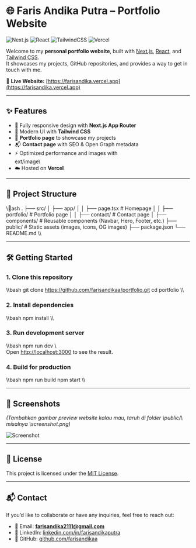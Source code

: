 ﻿# 🌐 Faris Andika Putra – Portfolio Website

![Next.js](https://img.shields.io/badge/Next.js-15-black?style=flat&logo=next.js)
![React](https://img.shields.io/badge/React-18-61DAFB?style=flat&logo=react)
![TailwindCSS](https://img.shields.io/badge/TailwindCSS-3-38B2AC?style=flat&logo=tailwind-css)
![Vercel](https://img.shields.io/badge/Deploy-Vercel-black?style=flat&logo=vercel)

Welcome to my **personal portfolio website**, built with [Next.js](https://nextjs.org/), [React](https://react.dev/), and [Tailwind CSS](https://tailwindcss.com/).  
It showcases my projects, GitHub repositories, and provides a way to get in touch with me.

🔗 **Live Website:** [https://farisandika.vercel.app](https://farisandika.vercel.app)

---

## ✨ Features
- 📱 Fully responsive design with **Next.js App Router**
- 🎨 Modern UI with **Tailwind CSS**
- 📂 **Portfolio page** to showcase my projects
- 📬 **Contact page** with SEO & Open Graph metadata
- ⚡ Optimized performance and images with \
ext/image\
- ☁️ Hosted on **Vercel**

---

## 📂 Project Structure
\\\ash
.
├── src/
│   ├── app/
│   │   ├── page.tsx          # Homepage
│   │   ├── portfolio/        # Portfolio page
│   │   ├── contact/          # Contact page
│   ├── components/           # Reusable components (Navbar, Hero, Footer, etc.)
├── public/                   # Static assets (images, icons, OG images)
├── package.json
└── README.md
\\\

---

## 🛠️ Getting Started

### 1. Clone this repository
\\\bash
git clone https://github.com/farisandikaa/portfolio.git
cd portfolio
\\\

### 2. Install dependencies
\\\bash
npm install
\\\

### 3. Run development server
\\\bash
npm run dev
\\\
Open [http://localhost:3000](http://localhost:3000) to see the result.

### 4. Build for production
\\\bash
npm run build
npm start
\\\

---

## 📸 Screenshots
*(Tambahkan gambar preview website kalau mau, taruh di folder \public/\ misalnya \screenshot.png\)*

![Screenshot](public/screenshot.png)

---

## 📜 License
This project is licensed under the [MIT License](LICENSE).

---

## 📬 Contact
If you’d like to collaborate or have any inquiries, feel free to reach out:

- 📧 Email: **farisandika2111@gmail.com**  
- 💼 LinkedIn: [linkedin.com/in/farisandikaputra](https://linkedin.com/in/farisandikaputra)  
- 🐙 GitHub: [github.com/farisandikaa](https://github.com/farisandikaa)  


